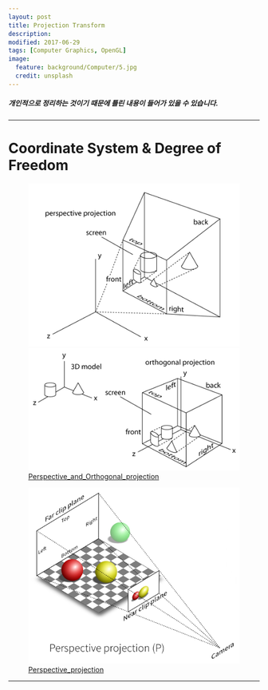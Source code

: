 ```yaml
---
layout: post
title: Projection Transform
description:
modified: 2017-06-29
tags: [Computer Graphics, OpenGL]
image:
  feature: background/Computer/5.jpg
  credit: unsplash
---
```

##### 개인적으로 정리하는 것이기 때문에 틀린 내용이 들어가 있을 수 있습니다.
---

# Coordinate System & Degree of Freedom

<figure class = "half">
<a href="/images/CG/Perspective/perspective_projection1.png" title="Perspective_projection"><img src = "/images/CG/Perspective/perspective_projection1.png"></a>
<a href="/images/CG/Perspective/ortho_projection.png" title="Ortho_projection"><img src = "/images/CG/Perspective/ortho_projection.png"></a>
<figcapture><a href="https://stackoverflow.com/questions/14095796/opengl-es-not-working-as-desired/14125490" title = "Perspective_projection">Perspective_and_Orthogonal_projection</a></figcapture>
</figure>

<figure>
<a href="/images/CG/Perspective/perspective_projection.png" title="Perspective_projection"><img src = "/images/CG/Perspective/perspective_projection.png"></a>
<figcapture><a href="https://gamedev.stackexchange.com/questions/136007/projection-texture-mapping" title = "Perspective_projection">Perspective_projection</a></figcapture>
</figure>

--- 